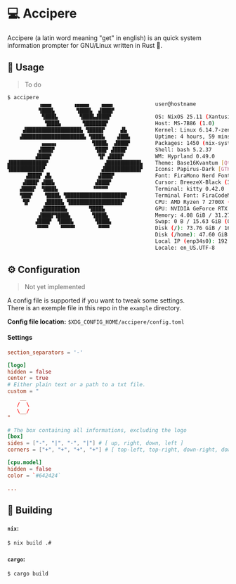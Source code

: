 # 💻 Accipere
Accipere (a latin word meaning "get" in english) is an quick system information prompter
for GNU/Linux written in Rust 🦀.

## 📔 Usage
> To do

```bash
$ accipere
          ▗▄▄▄       ▗▄▄▄▄    ▄▄▄▖             user@hostname
          ▜███▙       ▜███▙  ▟███▛
           ▜███▙       ▜███▙▟███▛              OS: NixOS 25.11 (Xantusia) x86_64
            ▜███▙       ▜██████▛               Host: MS-7B86 (1.0)
     ▟█████████████████▙ ▜████▛     ▟▙         Kernel: Linux 6.14.7-zen1
    ▟███████████████████▙ ▜███▙    ▟██▙        Uptime: 4 hours, 59 mins
           ▄▄▄▄▖           ▜███▙  ▟███▛        Packages: 1450 (nix-system), 3298 (nix-user)
          ▟███▛             ▜██▛ ▟███▛         Shell: bash 5.2.37
         ▟███▛               ▜▛ ▟███▛          WM: Hyprland 0.49.0
▟███████████▛                  ▟██████████▙    Theme: Base16Kvantum [Qt], adw-gtk3 [GTK2/3/4]
▜██████████▛                  ▟███████████▛    Icons: Papirus-Dark [GTK2/3/4]
      ▟███▛ ▟▙               ▟███▛             Font: FiraMono Nerd Font (10pt) [GTK2/3/4]
     ▟███▛ ▟██▙             ▟███▛              Cursor: BreezeX-Black (32px)
    ▟███▛  ▜███▙           ▝▀▀▀▀               Terminal: kitty 0.42.0
    ▜██▛    ▜███▙ ▜██████████████████▛         Terminal Font: FiraCodeNFM-Reg (10pt)
     ▜▛     ▟████▙ ▜████████████████▛          CPU: AMD Ryzen 7 2700X (16) @ 3.95 GHz
           ▟██████▙       ▜███▙                GPU: NVIDIA GeForce RTX 2070
          ▟███▛▜███▙       ▜███▙               Memory: 4.08 GiB / 31.27 GiB (13%)
         ▟███▛  ▜███▙       ▜███▙              Swap: 0 B / 15.63 GiB (0%)
         ▝▀▀▀    ▀▀▀▀▘       ▀▀▀▘              Disk (/): 73.76 GiB / 168.38 GiB (44%) - ext4
                                               Disk (/home): 47.60 GiB / 59.50 GiB (80%) - ext4
                                               Local IP (enp34s0): 192.168.1.10/24
                                               Locale: en_US.UTF-8
```

## ⚙️ Configuration
> Not yet implemented

A config file is supported if you want to tweak some settings.<br>
There is an exemple file in this repo in the `example` directory.<br>

**Config file location:** `$XDG_CONFIG_HOME/accipere/config.toml`

#### Settings
```toml
section_separators = '-'

[logo]
hidden = false
center = true
# Either plain text or a path to a txt file.
custom = "
    __
   /  \
   \__/
"

# The box containing all informations, excluding the logo
[box]
sides = ["-", "|", "-", "|"] # [ up, right, down, left ]
corners = ["+", "+", "+", "+"] # [ top-left, top-right, down-right, down-left ]

[cpu.model]
hidden = false
color = `#642424`

...
```

## 🔨 Building

#### `nix`:
```bash
$ nix build .#
```

#### `cargo`:
```bash
$ cargo build
```
